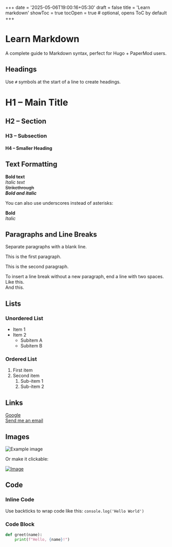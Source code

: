 +++
date = '2025-05-06T19:00:16+05:30'
draft = false
title = 'Learn markdown'
showToc = true
tocOpen = true  # optional, opens ToC by default
+++

# Learn Markdown

A complete guide to Markdown syntax, perfect for Hugo + PaperMod users.

## Headings

Use `#` symbols at the start of a line to create headings.

# H1 – Main Title  
## H2 – Section  
### H3 – Subsection  
#### H4 – Smaller Heading

## Text Formatting

**Bold text**  
*Italic text*  
~~Strikethrough~~  
**_Bold and italic_**

You can also use underscores instead of asterisks:

__Bold__  
_Italic_

## Paragraphs and Line Breaks

Separate paragraphs with a blank line.

This is the first paragraph.

This is the second paragraph.

To insert a line break without a new paragraph, end a line with two spaces.  
Like this.  
And this.

## Lists

### Unordered List

- Item 1
- Item 2
  - Subitem A
  - Subitem B

### Ordered List

1. First item
2. Second item
   1. Sub-item 1
   2. Sub-item 2

## Links

[Google](https://www.google.com)  
[Send me an email](mailto:test@example.com)

## Images

![Example image](https://via.placeholder.com/300x150.png)

Or make it clickable:

[![Image](https://via.placeholder.com/150)](https://google.com)

## Code

### Inline Code

Use backticks to wrap code like this: `console.log('Hello World')`

### Code Block

```python
def greet(name):
    print(f"Hello, {name}!")
